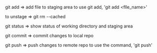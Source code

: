 git add => add file to staging area
to use git add, 'git add <flle_name>'

to unstage => git rm --cached <file>

git status => show status of working directory and staging area

git commit => commit changes to local repo

git push => push changes to remote repo
to use the command, 'git push'
